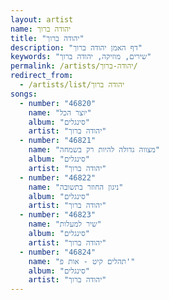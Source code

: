 ```yaml
---
layout: artist
name: יהודה ברוך
title: "יהודה ברוך"
description: "דף האמן יהודה ברוך"
keywords: "שירים, מוזיקה, יהודה ברוך"
permalink: /artists/יהודה-ברוך/
redirect_from:
  - /artists/list/יהודה ברוך
songs:
  - number: "46820"
    name: "יוצר הכל"
    album: "סינגלים"
    artist: "יהודה ברוך"
  - number: "46821"
    name: "מצווה גדולה להיות רק בשמחה"
    album: "סינגלים"
    artist: "יהודה ברוך"
  - number: "46822"
    name: "ניגון החוזר בתשובה"
    album: "סינגלים"
    artist: "יהודה ברוך"
  - number: "46823"
    name: "שיר למעלות"
    album: "סינגלים"
    artist: "יהודה ברוך"
  - number: "46824"
    name: "תהלים קיט - אות פ'"
    album: "סינגלים"
    artist: "יהודה ברוך"
---
```

